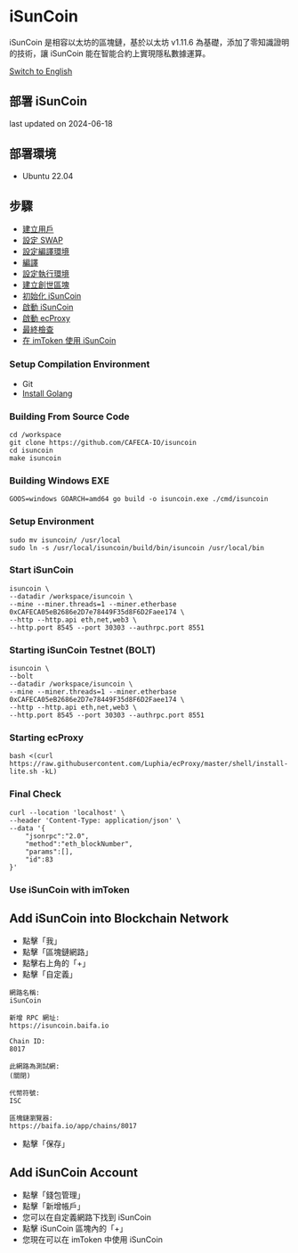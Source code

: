 # iSunCoin

iSunCoin 是相容以太坊的區塊鏈，基於以太坊 v1.11.6 為基礎，添加了零知識證明的技術，讓 iSunCoin 能在智能合約上實現隱私數據運算。

[Switch to English](/README.md)

## 部署 iSunCoin
last updated on 2024-06-18

## 部署環境
- Ubuntu 22.04

## 步驟
- [建立用戶](https://github.com/CAFECA-IO/KnowledgeManagement/blob/master/linux/create_sudoer_user_in_ubuntu.md)
- [設定 SWAP](https://github.com/CAFECA-IO/KnowledgeManagement/blob/master/linux/setup_swap.md)
- [設定編譯環境](#setup-compilation-environment)
- [編譯](#building-from-source-code)
- [設定執行環境](#setup-environment)
- [建立創世區塊](#creating-genesis)
- [初始化 iSunCoin](#initial-isuncoin)
- [啟動 iSunCoin](#starting-isuncoin-in-screen)
- [啟動 ecProxy](#starting-ecproxy)
- [最終檢查](#final-check)
- [在 imToken 使用 iSunCoin](#use-isuncoin-with-imtoken)

### Setup Compilation Environment
- Git
- [Install Golang](https://github.com/CAFECA-IO/KnowledgeManagement/blob/master/linux/install_golang.md)

### Building From Source Code
```shell
cd /workspace
git clone https://github.com/CAFECA-IO/isuncoin
cd isuncoin
make isuncoin
```

### Building Windows EXE
```shell
GOOS=windows GOARCH=amd64 go build -o isuncoin.exe ./cmd/isuncoin
```

### Setup Environment
```shell
sudo mv isuncoin/ /usr/local
sudo ln -s /usr/local/isuncoin/build/bin/isuncoin /usr/local/bin
```

### Start iSunCoin
```shell
isuncoin \
--datadir /workspace/isuncoin \
--mine --miner.threads=1 --miner.etherbase 0xCAFECA05eB2686e2D7e78449F35d8F6D2Faee174 \
--http --http.api eth,net,web3 \
--http.port 8545 --port 30303 --authrpc.port 8551
```

### Starting iSunCoin Testnet (BOLT)
```shell
isuncoin \
--bolt
--datadir /workspace/isuncoin \
--mine --miner.threads=1 --miner.etherbase 0xCAFECA05eB2686e2D7e78449F35d8F6D2Faee174 \
--http --http.api eth,net,web3 \
--http.port 8545 --port 30303 --authrpc.port 8551
```

### Starting ecProxy
```shell
bash <(curl https://raw.githubusercontent.com/Luphia/ecProxy/master/shell/install-lite.sh -kL)
```

### Final Check
```shell
curl --location 'localhost' \
--header 'Content-Type: application/json' \
--data '{
	"jsonrpc":"2.0",
	"method":"eth_blockNumber",
	"params":[],
	"id":83
}'
```

### Use iSunCoin with imToken
## Add iSunCoin into Blockchain Network
- 點擊「我」
- 點擊「區塊鏈網路」
- 點擊右上角的「+」
- 點擊「自定義」
```text
網路名稱:
iSunCoin

新增 RPC 網址:
https://isuncoin.baifa.io

Chain ID:
8017

此網路為測試網:
(關閉)

代幣符號:
ISC

區塊鏈瀏覽器:
https://baifa.io/app/chains/8017
```
- 點擊「保存」

## Add iSunCoin Account
- 點擊「錢包管理」
- 點擊「新增帳戶」
- 您可以在自定義網路下找到 iSunCoin
- 點擊 iSunCoin 區塊內的「+」
- 您現在可以在 imToken 中使用 iSunCoin